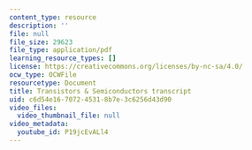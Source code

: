 ```yaml
---
content_type: resource
description: ''
file: null
file_size: 29623
file_type: application/pdf
learning_resource_types: []
license: https://creativecommons.org/licenses/by-nc-sa/4.0/
ocw_type: OCWFile
resourcetype: Document
title: Transistors & Semiconductors transcript
uid: c6d54e16-7072-4531-8b7e-3c6256d43d90
video_files:
  video_thumbnail_file: null
video_metadata:
  youtube_id: P19jcEvALl4
---
```

